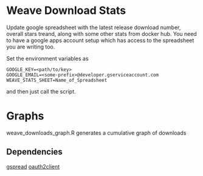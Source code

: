 # Weave Download Stats

Update google spreadsheet with the latest release download number, 
overall stars treand, along with some other stats from docker hub.
You need to have a google apps account setup which has access to the
spreadsheet you are writing too.

Set the environment variables as

```
GOOGLE_KEY=<path/to/key>
GOOGLE_EMAIL=<some-prefix>@developer.gserviceaccount.com
WEAVE_STATS_SHEET=Name_of_Spreadsheet
```

and then just call the script.

# Graphs

weave_downloads_graph.R generates a cumulative graph of downloads

## Dependencies

[gspread](https://github.com/burnash/gspread)
[oauth2client](https://github.com/google/oauth2client)
